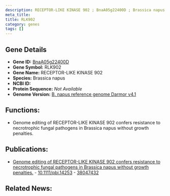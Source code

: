 ```yaml
---
description: RECEPTOR-LIKE KINASE 902 ; BnaA05g22400D ; Brassica napus
meta_title:
title: RLK902
category: genes
tags: []
---
```


## Gene Details
- **Gene ID:**	[BnaA05g22400D](https://www.maizegdb.org/gene_center/gene/BnaA05g22400D)
- **Gene Symbol:** RLK902
- **Gene Name:** RECEPTOR-LIKE KINASE 902
- **Species:** Brassica napus
- **NCBI ID:** [  ]()
- **Protein Sequence:** *Not Available*
- **Genome Version:** [B. napus reference genome Darmor v4.1]()

## Functions:
   - Genome editing of RECEPTOR-LIKE KINASE 902 confers resistance to necrotrophic fungal pathogens in Brassica napus without growth penalties.

## Publications:
   - [Genome editing of RECEPTOR-LIKE KINASE 902 confers resistance to necrotrophic fungal pathogens in Brassica napus without growth penalties.]( https://onlinelibrary.wiley.com/doi/10.1111/pbi.14253 ) - [10.1111/pbi.14253]( https://onlinelibrary.wiley.com/doi/10.1111/pbi.14253 ) - [38047432](https://pubmed.ncbi.nlm.nih.gov/38047432/)

## Related News:
